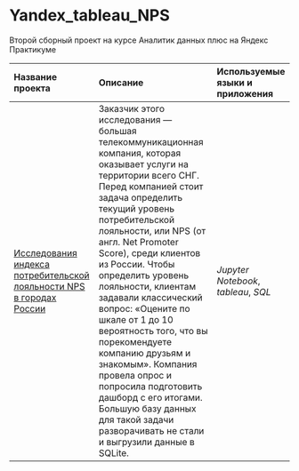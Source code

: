# Yandex_tableau_NPS
Второй сборный проект на курсе Аналитик данных плюс на Яндекс Практикуме

| Название проекта | Описание | Используемые языки и приложения | 
| :---------------------- | :---------------------- | :---------------------- |
| [Исследования индекса потребительской лояльности NPS в городах России](NPS_analysis_dashboard) | Заказчик этого исследования — большая телекоммуникационная компания, которая оказывает услуги на территории всего СНГ. Перед компанией стоит задача определить текущий уровень потребительской лояльности, или NPS (от англ. Net Promoter Score), среди клиентов из России. Чтобы определить уровень лояльности, клиентам задавали классический вопрос: «Оцените по шкале от 1 до 10 вероятность того, что вы порекомендуете компанию друзьям и знакомым». Компания провела опрос и попросила подготовить дашборд с его итогами. Большую базу данных для такой задачи разворачивать не стали и выгрузили данные в SQLite.| *Jupyter Notebook*, *tableau*, *SQL*|
